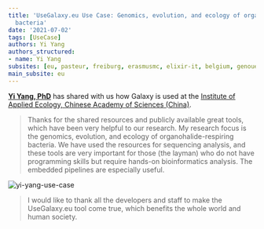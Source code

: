 ```yaml
---
title: 'UseGalaxy.eu Use Case: Genomics, evolution, and ecology of organohalide-respiring
  bacteria'
date: '2021-07-02'
tags: [UseCase]
authors: Yi Yang
authors_structured:
- name: Yi Yang
subsites: [eu, pasteur, freiburg, erasmusmc, elixir-it, belgium, genouest]
main_subsite: eu
---
```


[__Yi Yang, PhD__](https://orcid.org/0000-0002-1131-6196) has shared with us how Galaxy is used at the [Institute of Applied Ecology, Chinese Academy of Sciences (China)](http://english.iae.cas.cn/). 

> Thanks for the shared resources and publicly available great tools, which have been very helpful to our research. My research focus is the genomics, evolution, and ecology of organohalide-respiring bacteria. We have used the resources for sequencing analysis, and these tools are very important for those (the layman) who do not have programming skills but require hands-on bioinformatics analysis. The embedded pipelines are especially useful.

![yi-yang-use-case](/assets/media/use_cases/yi-yang.png)


> I would like to thank all the developers and staff to make the UseGalaxy.eu tool come true, which benefits the whole world and human society.

